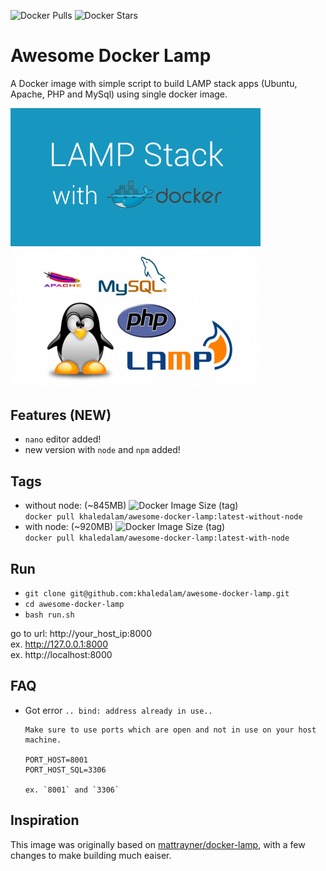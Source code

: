 ![Docker Pulls](https://img.shields.io/docker/pulls/khaledalam/awesome-docker-lamp)
![Docker Stars](https://img.shields.io/docker/stars/khaledalam/awesome-docker-lamp)

# Awesome Docker Lamp
A Docker image with simple script to build LAMP stack apps (Ubuntu, Apache, PHP and MySql) using single docker image.

<img src="others/2.png" width="400"><img src="others/1.png" width="400">

## Features (NEW)
- `nano` editor added!
- new version with `node` and `npm` added!


## Tags
- without node: (~845MB) ![Docker Image Size (tag)](https://img.shields.io/docker/image-size/khaledalam/awesome-docker-lamp/latest-without-node)<br>`docker pull khaledalam/awesome-docker-lamp:latest-without-node`
- with node: (~920MB) ![Docker Image Size (tag)](https://img.shields.io/docker/image-size/khaledalam/awesome-docker-lamp/latest-with-node)<br>`docker pull khaledalam/awesome-docker-lamp:latest-with-node`


## Run
- `git clone git@github.com:khaledalam/awesome-docker-lamp.git`
- `cd awesome-docker-lamp`
- `bash run.sh`

go to url: http://your_host_ip:8000 <br>
ex. http://127.0.0.1:8000 <br>
ex. http://localhost:8000 <br>

## FAQ
- Got error `.. bind: address already in use..`
    ```
    Make sure to use ports which are open and not in use on your host machine.
    
    PORT_HOST=8001
    PORT_HOST_SQL=3306

    ex. `8001` and `3306` 
    ```





## Inspiration
This image was originally based on [mattrayner/docker-lamp](https://github.com/mattrayner/docker-lamp), with a few changes to make building much eaiser.

